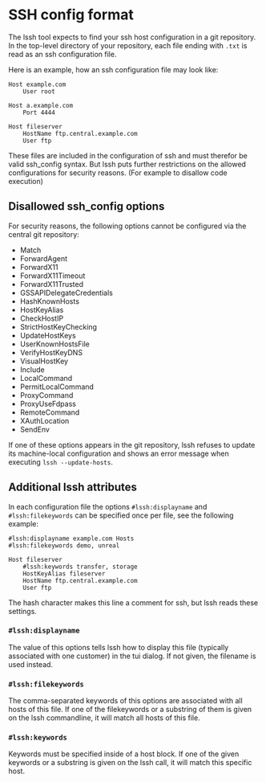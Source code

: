 # SSH config format

The lssh tool expects to find your ssh host configuration in a git repository. In the top-level directory of your repository, each file ending with `.txt` is read as an ssh configuration file.

Here is an example, how an ssh configuration file may look like:

```
Host example.com
    User root

Host a.example.com
    Port 4444

Host fileserver
    HostName ftp.central.example.com
    User ftp
```

These files are included in the configuration of ssh and must therefor be valid ssh_config syntax. But lssh puts further restrictions on the allowed configurations for security reasons. (For example to disallow code execution)

## Disallowed ssh_config options

For security reasons, the following options cannot be configured via the central git repository:

- Match
- ForwardAgent
- ForwardX11
- ForwardX11Timeout
- ForwardX11Trusted
- GSSAPIDelegateCredentials
- HashKnownHosts
- HostKeyAlias
- CheckHostIP
- StrictHostKeyChecking
- UpdateHostKeys
- UserKnownHostsFile
- VerifyHostKeyDNS
- VisualHostKey
- Include
- LocalCommand
- PermitLocalCommand
- ProxyCommand
- ProxyUseFdpass
- RemoteCommand
- XAuthLocation
- SendEnv

If one of these options appears in the git repository, lssh refuses to update its machine-local configuration and shows an error message when executing `lssh --update-hosts`.

## Additional lssh attributes

In each configuration file the options `#lssh:displayname` and `#lssh:filekeywords` can be specified once per file, see the following example:

```
#lssh:displayname example.com Hosts
#lssh:filekeywords demo, unreal

Host fileserver
    #lssh:keywords transfer, storage
    HostKeyAlias fileserver
    HostName ftp.central.example.com
    User ftp
```

The hash character makes this line a comment for ssh, but lssh reads these settings.

### `#lssh:displayname`

The value of this options tells lssh how to display this file (typically associated with one customer) in the tui dialog. If not given, the filename is used instead.

### `#lssh:filekeywords`

The comma-separated keywords of this options are associated with all hosts of this file. If one of the filekeywords or a substring of them is given on the lssh commandline, it will match all hosts of this file.

### `#lssh:keywords`

Keywords must be specified inside of a host block. If one of the given keywords or a substring is given on the lssh call, it will match this specific host.
